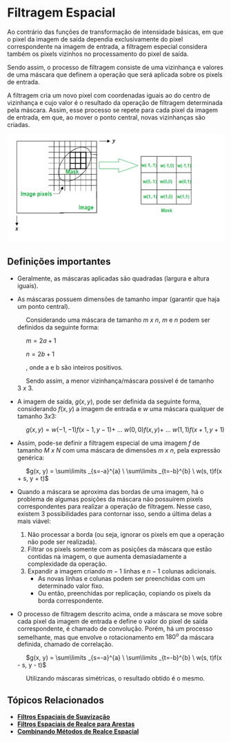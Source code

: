 # Filtragem Espacial

Ao contrário das funções de transformação de intensidade básicas, em que o pixel da imagem de saída dependia exclusivamente do pixel correspondente na imagem de entrada, a filtragem especial considera também os pixels vizinhos no processamento do pixel de saída.

Sendo assim, o processo de filtragem consiste de uma vizinhança e valores de uma máscara que definem a operação que será aplicada sobre os pixels de entrada.

A filtragem cria um novo pixel com coordenadas iguais ao do centro de vizinhança e cujo valor é o resultado da operação de filtragem determinada pela máscara. Assim, esse processo se repete para cada pixel da imagem de entrada, em que, ao mover o ponto central, novas vizinhanças são criadas.

<p align="center">
    <img src="./readmeImg/mascaraFiltragem.png" width="560px" height="250px">
</p>

## Definições importantes

* Geralmente, as máscaras aplicadas são quadradas (largura e altura iguais).

* As máscaras possuem dimensões de tamanho ímpar (garantir que haja um ponto central).

    &nbsp;&nbsp;&nbsp;&nbsp; Considerando uma máscara de tamanho $m \ x \ n$, $m$ e $n$ podem ser definidos da seguinte forma:

    &nbsp;&nbsp;&nbsp;&nbsp; $m = 2a + 1$

    &nbsp;&nbsp;&nbsp;&nbsp; $n = 2b + 1$

    &nbsp;&nbsp;&nbsp;&nbsp; , onde a e b são inteiros positivos.

    &nbsp;&nbsp;&nbsp;&nbsp; Sendo assim, a menor vizinhança/máscara possível é de tamanho $3 \ x \ 3$.

* A imagem de saída, $g(x, y)$, pode ser definida da seguinte forma, considerando $f(x, y)$ a imagem de entrada e $w$ uma máscara qualquer de tamanho $3 x 3$:
    
    &nbsp;&nbsp;&nbsp;&nbsp; $g(x, y) = w(-1, -1)f(x - 1, y - 1) +$ ... $w(0, 0)f(x, y) +$ ... $w(1, 1)f(x + 1, y + 1)$

* Assim, pode-se definir a filtragem especial de uma imagem $f$ de tamanho $M \ x \ N$ com uma máscara de dimensões $m \ x \ n$, pela expressão genérica:

    &nbsp;&nbsp;&nbsp;&nbsp; $g(x, y) = \sum\limits _{s=-a}^{a} \ \sum\limits _{t=-b}^{b} \ w(s, t)f(x + s, y + t)$

* Quando a máscara se aproxima das bordas de uma imagem, há o problema de algumas posições da máscara não possuírem pixels correspondentes para realizar a operação de filtragem. Nesse caso, existem 3 possibilidades para contornar isso, sendo a última delas a mais viável:

    1. Não processar a borda (ou seja, ignorar os pixels em que a operação não pode ser realizada).
    1. Filtrar os pixels somente com as posições da máscara que estão contidas na imagem, o que aumenta demasiadamente a complexidade da operação.
    1. Expandir a imagem criando $m - 1$ linhas  e $n - 1$ colunas adicionais.
        * As novas linhas e colunas podem ser preenchidas com um determinado valor fixo.
        * Ou então, preenchidas por replicação, copiando os pixels da borda correspondente.

* O processo de filtragem descrito acima, onde a máscara se move sobre cada pixel da imagem de entrada e define o valor do pixel de saída correspondente, é chamado de convolução. Porém, há um processo semelhante, mas que envolve o rotacionamento em $180^o$ da máscara definida, chamado de correlação.

    &nbsp;&nbsp;&nbsp;&nbsp; $g(x, y) = \sum\limits _{s=-a}^{a} \ \sum\limits _{t=-b}^{b} \ w(s, t)f(x - s, y - t)$

    &nbsp;&nbsp;&nbsp;&nbsp; Utilizando máscaras simétricas, o resultado obtido é o mesmo.

## Tópicos Relacionados

* [**Filtros Espaciais de Suavização**](filtroSuavizacao)
* [**Filtros Espaciais de Realce para Arestas**]()
* [**Combinando Métodos de Realce Espacial**]()